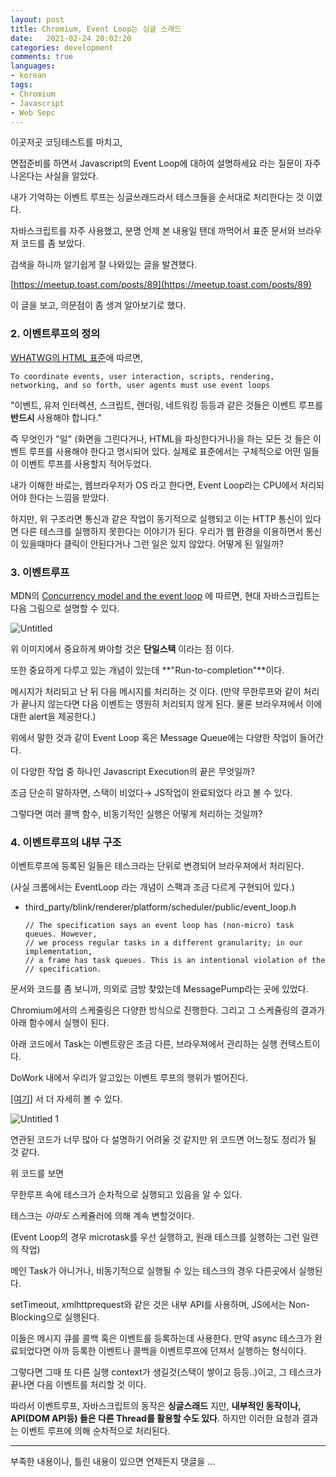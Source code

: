 ```yaml
---
layout: post
title: Chromium, Event Loop는 싱글 스래드
date:   2021-02-24 20:02:20		
categories: development
comments: true
languages:
- korean
tags:
- Chromium
- Javascript
- Web Sepc
---		
```


이곳저곳 코딩테스트를 마치고,

면접준비를 하면서 Javascript의 Event Loop에 대하여 설명하세요 라는 질문이 자주 나온다는 사실을 알았다.

내가 기억하는 이벤트 루프는 싱글쓰래드라서  테스크들을 순서대로 처리한다는 것 이였다.

자바스크립트를 자주 사용했고, 분명 언제 본 내용일 탠데 까먹어서 표준 문서와 브라우져 코드를 좀 보았다.

검색을 하니까 알기쉽게 잘 나와있는 글을 발견했다.

[https://meetup.toast.com/posts/89](https://meetup.toast.com/posts/89)

이 글을 보고,  의문점이 좀 생겨 알아보기로 했다.

### 2. 이벤트루프의 정의

[WHATWG의 HTML 표준](https://html.spec.whatwg.org/multipage/webappapis.html#event-loops)에 따르면, 

`
To coordinate events, user interaction, scripts, rendering, networking, and so forth, user agents must use event loops
`

"이벤트, 유저 인터렉션, 스크립트, 렌더링, 네트워킹 등등과 같은 것들은 이벤트 루프를 **반드시** 사용해야 합니다."

즉 무엇인가 "일" (화면을 그린다거나, HTML을 파싱한다거나)을 하는 모든 것 들은 이벤트 루프를 사용해야 한다고 명시되어 있다. 실제로 표준에서는 구체적으로 어떤 일들이 이벤트 루프를 사용할지 적어두었다.

내가 이해한 바로는, 웹브라우저가 OS 라고 한다면, Event Loop라는 CPU에서 처리되어야 한다는 느낌을 받았다.

하지만, 위 구조라면 통신과 같은 작업이 동기적으로 실행되고 이는 HTTP 통신이 있다면 다른 테스크를 실행하지 못한다는 이야기가 된다. 우리가 웹 환경을 이용하면서 통신이 있을때마다 클릭이 안된다거나 그런 일은 있지 않았다. 어떻게 된 일일까?

### 3. 이벤트루프

MDN의 [Concurrency model and the event loop](https://developer.mozilla.org/en-US/docs/Web/JavaScript/EventLoop) 에 따르면, 현대 자바스크립트는 다음 그림으로 설명할 수 있다.

![Untitled](https://user-images.githubusercontent.com/18409763/109103285-f32ec000-776d-11eb-8db8-58de71874a3c.png)


위 이미지에서 중요하게 봐야할 것은 **단일스택** 이라는 점 이다.

또한 중요하게 다루고 있는 개념이 있는데 **"Run-to-completion"**이다.

메시지가 처리되고 난 뒤 다음 메시지를 처리하는 것 이다. (만약 무한루프와 같이 처리가 끝나지 않는다면 다음 이벤트는 영원히 처리되지 않게 된다. 물론 브라우져에서 이에대한 alert을 제공한다.) 

위에서 말한 것과 같이 Event Loop 혹은 Message Queue에는 다양한 작업이 들어간다.

이 다양한 작업 중 하나인 Javascript Execution의 끝은 무엇일까?

조금 단순히 말하자면, 스택이 비었다→ JS작업이 완료되었다 라고 볼 수 있다.

그렇다면 여러 콜백 함수, 비동기적인 실행은 어떻게 처리하는 것일까?

### 4. 이벤트루프의 내부 구조

이벤트루프에 등록된 일들은 테스크라는 단위로 변경되어 브라우져에서 처리된다. 

(사실 크롬에서는 EventLoop 라는 개념이 스팩과 조금 다르게 구현되어 있다.)

- third_party/blink/renderer/platform/scheduler/public/event_loop.h

    ```
    // The specification says an event loop has (non-micro) task queues. However,
    // we process regular tasks in a different granularity; in our implementation,
    // a frame has task queues. This is an intentional violation of the
    // specification.
    ```

문서와 코드를 좀 보니까, 의외로 금방 찾았는데 MessagePump라는 곳에 있었다.

Chromium에서의 스케줄링은 다양한 방식으로 진행한다. 그리고 그 스케쥴링의 결과가 아래 함수에서 실행이 된다.

아래 코드에서 Task는 이벤트랑은 조금 다른, 브라우져에서 관리하는 실행 컨텍스트이다.

DoWork 내에서 우리가 알고있는 이벤트 루프의 행위가 벌어진다.

[[여기]](https://source.chromium.org/chromium/chromium/src/+/master:base/message_loop/message_pump_default.cc;l=31;drc=9d1a1d6154cae517f76de279682185c8abc30868) 서 더 자세히 볼 수 있다.

![Untitled 1](https://user-images.githubusercontent.com/18409763/109103312-fd50be80-776d-11eb-894f-6a7a0da624bc.png)


연관된 코드가 너무 많아 다 설명하기 어려울 것 같지만 위 코드면 어느정도 정리가 될 것 같다.

위 코드를 보면

무한루프 속에 테스크가 순차적으로 실행되고 있음을 알 수 있다. 

테스크는 *아마도* 스케쥴러에 의해 계속 변할것이다.

(Event Loop의 경우 microtask를 우선 실행하고, 원래 테스크를 실행하는 그런 일련의 작업)

메인 Task가 아니거나, 비동기적으로 실행될 수 있는 테스크의 경우 다른곳에서 실행된다.

setTimeout, xmlhttprequest와 같은 것은 내부 API를 사용하며, JS에서는 Non-Blocking으로 실행된다.

이들은 메시지 큐를 콜백 혹은 이벤트를 등록하는데 사용한다. 만약 async 테스크가 완료되었다면 아까 등록한 이벤트나 콜백을 이벤트루프에 던져서 실행하는 형식이다.

그렇다면 그때 또 다른 실행 context가 생길것(스택이 쌓이고 등등..)이고, 그 테스크가 끝나면 다음 이벤트를 처리할 것 이다.

따라서 이벤트루프, 자바스크립트의 동작은 **싱글스래드** 지만, **내부적인 동작이나, API(DOM API등) 들은 다른 Thread를 활용할 수도 있다**. 하지만 이러한 요청과 결과는 이벤트 루프에 의해 순차적으로 처리된다.

---

부족한 내용이나, 틀린 내용이 있으면 언제든지 댓글을 ...